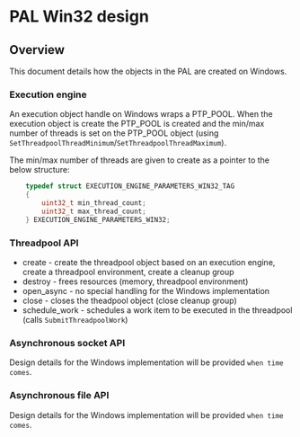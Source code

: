 # PAL Win32 design

## Overview

This document details how the objects in the PAL are created on Windows.

### Execution engine

An execution object handle on Windows wraps a PTP_POOL.
When the execution object is create the PTP_POOL is created and the min/max number of threads is set on the PTP_POOL object (using `SetThreadpoolThreadMinimum`/`SetThreadpoolThreadMaximum`).

The min/max number of threads are given to create as a pointer to the below structure:

```c
    typedef struct EXECUTION_ENGINE_PARAMETERS_WIN32_TAG
    {
        uint32_t min_thread_count;
        uint32_t max_thread_count;
    } EXECUTION_ENGINE_PARAMETERS_WIN32;
```

### Threadpool API

- create - create the threadpool object based on an execution engine, create a threadpool environment, create a cleanup group
- destroy - frees resources (memory, threadpool environment)
- open_async - no special handling for the Windows implementation
- close - closes the theadpool object (close cleanup group)
- schedule_work - schedules a work item to be executed in the threadpool (calls `SubmitThreadpoolWork`)

### Asynchronous socket API

Design details for the Windows implementation will be provided `when time comes`.

### Asynchronous file API

Design details for the Windows implementation will be provided `when time comes`.
